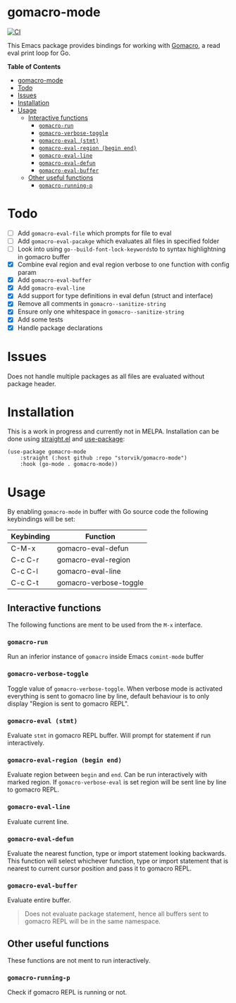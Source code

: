 # gomacro-mode

[![CI](https://github.com/storvik/gomacro-mode/workflows/CI/badge.svg)](https://github.com/storvik/gomacro-mode/actions)

This Emacs package provides bindings for working with [Gomacro](https://github.com/cosmos72/gomacro), a read eval print loop for Go.

<!-- markdown-toc start - Don't edit this section. Run M-x markdown-toc-refresh-toc -->
**Table of Contents**

- [gomacro-mode](#gomacro-mode)
- [Todo](#todo)
- [Issues](#issues)
- [Installation](#installation)
- [Usage](#usage)
    - [Interactive functions](#interactive-functions)
        - [`gomacro-run`](#gomacro-run)
        - [`gomacro-verbose-toggle`](#gomacro-verbose-toggle)
        - [`gomacro-eval (stmt)`](#gomacro-eval-stmt)
        - [`gomacro-eval-region (begin end)`](#gomacro-eval-region-begin-end)
        - [`gomacro-eval-line`](#gomacro-eval-line)
        - [`gomacro-eval-defun`](#gomacro-eval-defun)
        - [`gomacro-eval-buffer`](#gomacro-eval-buffer)
    - [Other useful functions](#other-useful-functions)
        - [`gomacro-running-p`](#gomacro-running-p)

<!-- markdown-toc end -->

# Todo

- [ ] Add `gomacro-eval-file` which prompts for file to eval
- [ ] Add `gomacro-eval-pacakge` which evaluates all files in specified folder
- [ ] Look into using `go--build-font-lock-keywords`to to syntax highlightning in gomacro buffer
- [x] Combine eval region and eval region verbose to one function with config param
- [x] Add `gomacro-eval-buffer`
- [x] Add `gomacro-eval-line`
- [x] Add support for type definitions in eval defun (struct and interface)
- [x] Remove all comments in `gomacro--sanitize-string`
- [x] Ensure only one whitespace in `gomacro--sanitize-string`
- [x] Add some tests
- [x] Handle package declarations

# Issues

Does not handle multiple packages as all files are evaluated without package header.

# Installation

This is a work in progress and currently not in MELPA.
Installation can be done using [straight.el](https://github.com/raxod502/straight.el) and [use-package](https://github.com/jwiegley/use-package):

``` emacs-lisp
(use-package gomacro-mode
    :straight (:host github :repo "storvik/gomacro-mode")
    :hook (go-mode . gomacro-mode))
```

# Usage

By enabling `gomacro-mode` in buffer with Go source code the following keybindings will be set:

| Keybinding | Function               |
|------------|------------------------|
| C-M-x      | gomacro-eval-defun     |
| C-c C-r    | gomacro-eval-region    |
| C-c C-l    | gomacro-eval-line      |
| C-c C-t    | gomacro-verbose-toggle |

## Interactive functions

The following functions are ment to be used from the `M-x` interface.

### `gomacro-run`

Run an inferior instance of `gomacro` inside Emacs `comint-mode` buffer

### `gomacro-verbose-toggle`

Toggle value of `gomacro-verbose-toggle`.
When verbose mode is activated everything is sent to gomacro line by line, default behaviour is to only display "Region is sent to gomacro REPL".

### `gomacro-eval (stmt)`

Evaluate `stmt` in gomacro REPL buffer.
Will prompt for statement if run interactively.

### `gomacro-eval-region (begin end)`

Evaluate region between `begin` and `end`.
Can be run interactively with marked region.
If `gomacro-verbose-eval` is set region will be sent line by line to gomacro REPL.

### `gomacro-eval-line`

Evaluate current line.

### `gomacro-eval-defun`

Evaluate the nearest function, type or import statement looking backwards.
This function will select whichever function, type or import statement that is nearest to current cursor position and pass it to gomacro REPL.

### `gomacro-eval-buffer`

Evaluate entire buffer.

> Does not evaluate package statement, hence all buffers sent to gomacro REPL will be in the same namespace.

## Other useful functions

These functions are not ment to run interactively.

### `gomacro-running-p`

Check if gomacro REPL is running or not.
